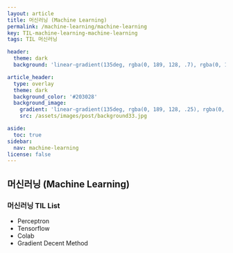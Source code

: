 ```yaml
---
layout: article
title: 머신러닝 (Machine Learning)
permalink: /machine-learning/machine-learning
key: TIL-machine-learning-machine-learning
tags: TIL 머신러닝

header:
  theme: dark
  background: 'linear-gradient(135deg, rgba(0, 189, 128, .7), rgba(0, 128, 255, .8))'

article_header:
  type: overlay
  theme: dark
  background_color: '#203028'
  background_image:
    gradient: 'linear-gradient(135deg, rgba(0, 189, 128, .25), rgba(0, 128, 255, .3))'
    src: /assets/images/post/background33.jpg

aside:
  toc: true
sidebar:
  nav: machine-learning
license: false
---
```


## 머신러닝 (Machine Learning)
<!--more-->

### 머신러닝 TIL List
* Perceptron
* Tensorflow
* Colab
* Gradient Decent Method

